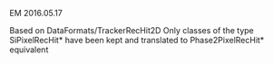 EM 2016.05.17

Based on DataFormats/TrackerRecHit2D
Only classes of the type SiPixelRecHit* have been kept
and translated to Phase2PixelRecHit* equivalent
